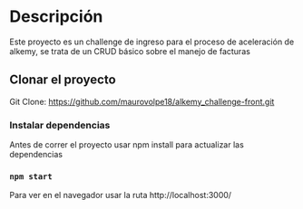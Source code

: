 # Descripción

Este proyecto es un challenge de ingreso para el proceso de aceleración de alkemy, se trata de un CRUD básico sobre el manejo de facturas

## Clonar el proyecto

Git Clone: https://github.com/maurovolpe18/alkemy_challenge-front.git

### Instalar dependencias
Antes de correr el proyecto usar npm install para actualizar las dependencias

### `npm start`

Para ver en el navegador usar la ruta http://localhost:3000/
